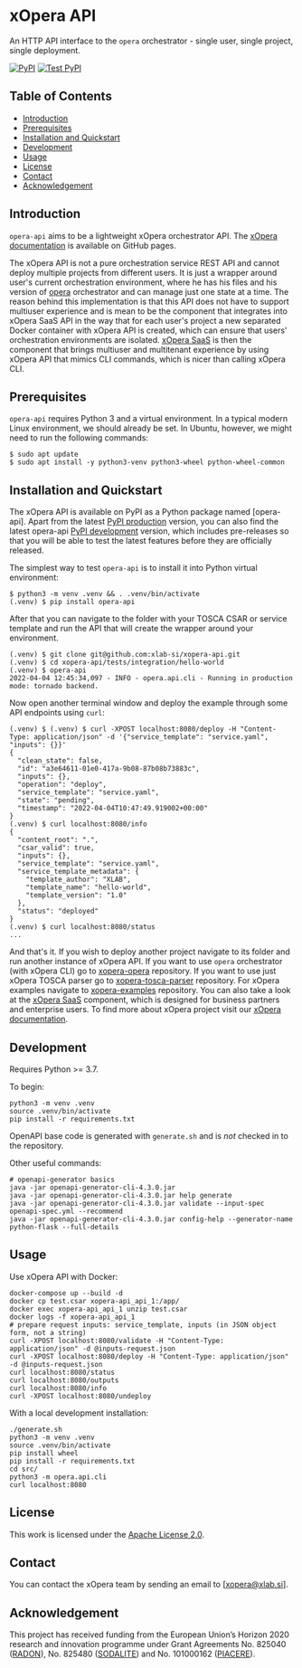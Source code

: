 # xOpera API
An HTTP API interface to the `opera` orchestrator - single user, single project, single deployment.

[![PyPI](https://img.shields.io/pypi/v/opera-api)](https://pypi.org/project/opera-api/)
[![Test PyPI](https://img.shields.io/badge/test%20pypi-dev%20version-blueviolet)](https://test.pypi.org/project/opera-api/)

## Table of Contents
  - [Introduction](#introduction)
  - [Prerequisites](#prerequisites)
  - [Installation and Quickstart](#installation-and-quickstart)
  - [Development](#development)
  - [Usage](#usage)
  - [License](#license)
  - [Contact](#contact)
  - [Acknowledgement](#acknowledgement)

## Introduction
`opera-api` aims to be a lightweight xOpera orchestrator API. 
The [xOpera documentation] is available on GitHub pages. 

The xOpera API is not a pure orchestration service REST API and cannot deploy multiple projects from different
users. 
It is just a wrapper around user's current orchestration environment, where he has his files and his version 
of [opera] orchestrator and can manage just one state at a time. 
The reason behind this implementation is that this API does not have to support multiuser experience and is mean to be 
the component that integrates into xOpera SaaS API in the way that for each user's project a new separated Docker 
container with xOpera API is created, which can ensure that users' orchestration environments are isolated. 
[xOpera SaaS] is then the component that brings multiuser and multitenant experience by using xOpera API that mimics 
CLI commands, which is nicer than calling xOpera CLI.

## Prerequisites
`opera-api` requires Python 3 and a virtual environment. 
In a typical modern Linux environment, we should already be set. 
In Ubuntu, however, we might need to run the following commands:

```console
$ sudo apt update
$ sudo apt install -y python3-venv python3-wheel python-wheel-common
```

## Installation and Quickstart
The xOpera API is available on PyPI as a Python package named [opera-api]. 
Apart from the latest [PyPI production] version, you can also find the latest opera-api [PyPI development] version, 
which includes pre-releases so that you will be able to test the latest features before they are officially released.

The simplest way to test `opera-api` is to install it into Python virtual environment:

```console
$ python3 -m venv .venv && . .venv/bin/activate
(.venv) $ pip install opera-api
```

After that you can navigate to the folder with your TOSCA CSAR or service template and run the API that will create the
wrapper around your environment.

```console
(.venv) $ git clone git@github.com:xlab-si/xopera-api.git
(.venv) $ cd xopera-api/tests/integration/hello-world
(.venv) $ opera-api
2022-04-04 12:45:34,097 - INFO - opera.api.cli - Running in production mode: tornado backend.
```

Now open another terminal window and deploy the example through some API endpoints using `curl`:

```console
(.venv) $ (.venv) $ curl -XPOST localhost:8080/deploy -H "Content-Type: application/json" -d '{"service_template": "service.yaml", "inputs": {}}'
{
  "clean_state": false,
  "id": "a3e64611-01e0-417a-9b08-87b08b73883c",
  "inputs": {},
  "operation": "deploy",
  "service_template": "service.yaml",
  "state": "pending",
  "timestamp": "2022-04-04T10:47:49.919002+00:00"
}
(.venv) $ curl localhost:8080/info
{
  "content_root": ".",
  "csar_valid": true,
  "inputs": {},
  "service_template": "service.yaml",
  "service_template_metadata": {
    "template_author": "XLAB",
    "template_name": "hello-world",
    "template_version": "1.0"
  },
  "status": "deployed"
}
(.venv) $ curl localhost:8080/status
...
```

And that's it. 
If you wish to deploy another project navigate to its folder and run another instance of xOpera API. 
If you want to use `opera` orchestrator (with xOpera CLI) go to [xopera-opera] repository. 
If you want to use just xOpera TOSCA parser go to [xopera-tosca-parser] repository. 
For xOpera examples navigate to [xopera-examples] repository. 
You can also take a look at the [xOpera SaaS] component, which is designed for business partners and enterprise users. 
To find more about xOpera project visit our [xOpera documentation].

## Development
Requires Python >= 3.7.

To begin:

```console
python3 -m venv .venv
source .venv/bin/activate
pip install -r requirements.txt
```

OpenAPI base code is generated with `generate.sh` and is _not_ checked in to the repository.

Other useful commands:

```console
# openapi-generator basics
java -jar openapi-generator-cli-4.3.0.jar
java -jar openapi-generator-cli-4.3.0.jar help generate
java -jar openapi-generator-cli-4.3.0.jar validate --input-spec openapi-spec.yml --recommend
java -jar openapi-generator-cli-4.3.0.jar config-help --generator-name python-flask --full-details
```

## Usage
Use xOpera API with Docker:

```console
docker-compose up --build -d
docker cp test.csar xopera-api_api_1:/app/
docker exec xopera-api_api_1 unzip test.csar
docker logs -f xopera-api_api_1
# prepare request inputs: service_template, inputs (in JSON object form, not a string)
curl -XPOST localhost:8080/validate -H "Content-Type: application/json" -d @inputs-request.json
curl -XPOST localhost:8080/deploy -H "Content-Type: application/json" -d @inputs-request.json
curl localhost:8080/status
curl localhost:8080/outputs
curl localhost:8080/info
curl -XPOST localhost:8080/undeploy
```

With a local development installation:

```console
./generate.sh
python3 -m venv .venv
source .venv/bin/activate
pip install wheel
pip install -r requirements.txt
cd src/
python3 -m opera.api.cli
curl localhost:8080
```

## License
This work is licensed under the [Apache License 2.0].

## Contact
You can contact the xOpera team by sending an email to [xopera@xlab.si].

## Acknowledgement
This project has received funding from the European Union’s Horizon 2020 research and innovation programme under Grant 
Agreements No. 825040 ([RADON]), No. 825480 ([SODALITE]) and No. 101000162 ([PIACERE]).

[xOpera documentation]: https://xlab-si.github.io/xopera-docs/
[opera]: https://pypi.org/project/opera/
[PyPI production]: https://pypi.org/project/opera-api/#history
[PyPI development]: https://test.pypi.org/project/opera-api/#history
[xopera-api]: https://github.com/xlab-si/xopera-api
[xopera-opera]: https://github.com/xlab-si/xopera-opera
[xopera-tosca-parser]: https://github.com/xlab-si/xopera-tosca-parser
[xopera-examples]: https://github.com/xlab-si/xopera-examples
[xOpera SaaS]: https://xlab-si.github.io/xopera-docs/saas.html
[Apache License 2.0]: https://www.apache.org/licenses/LICENSE-2.0
[RADON]: http://radon-h2020.eu
[SODALITE]: http://www.sodalite.eu/
[PIACERE]: https://www.piacere-project.eu/
